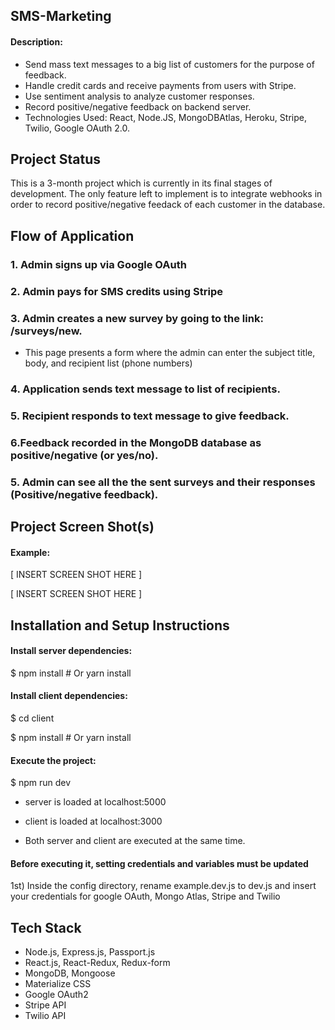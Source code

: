 ## SMS-Marketing

#### Description:

*   Send mass text messages to a big list of customers for the purpose of feedback.
*   Handle credit cards and receive payments from users with Stripe.
*   Use sentiment analysis to analyze customer responses.
*   Record positive/negative feedback on backend server.
*   Technologies Used: React, Node.JS, MongoDBAtlas, Heroku, Stripe, Twilio, Google OAuth 2.0.

## Project Status

This is a 3-month project which is currently in its final stages of development. The only feature left to implement is to integrate webhooks in order to record positive/negative feedack of each customer in the database.

## Flow of Application

### 1. Admin signs up via Google OAuth

### 2. Admin pays for SMS credits using Stripe

### 3. Admin creates a new survey by going to the link: /surveys/new. 
*   This page presents a form where the admin can enter the subject title, body, and recipient list (phone numbers)

### 4. Application sends text message to list of recipients.

### 5. Recipient responds to text message to give feedback. 

### 6.Feedback recorded in the MongoDB database as positive/negative (or yes/no). 

### 5. Admin can see all the the sent surveys and their responses (Positive/negative feedback).

## Project Screen Shot(s)

#### Example:   

[ INSERT SCREEN SHOT HERE ]

[ INSERT SCREEN SHOT HERE ]

## Installation and Setup Instructions

#### Install server dependencies:  

$ npm install # Or yarn install

#### Install client dependencies:

$ cd client

$ npm install # Or yarn install

#### Execute the project:

$ npm run dev

*   server is loaded at localhost:5000

*   client is loaded at localhost:3000

*   Both server and client are executed at the same time.

#### Before executing it, setting credentials and variables must be updated

1st) Inside the config directory, rename example.dev.js to dev.js and insert your credentials for google OAuth, Mongo Atlas, Stripe and Twilio

## Tech Stack
*   Node.js, Express.js, Passport.js
*   React.js, React-Redux, Redux-form
*   MongoDB, Mongoose
*   Materialize CSS
*   Google OAuth2
*   Stripe API
*   Twilio API

